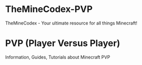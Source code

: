 # TheMineCodex-PVP
TheMineCodex - Your ultimate resource for all things Minecraft!

# PVP (Player Versus Player)
Information, Guides, Tutorials about Minecraft PVP
